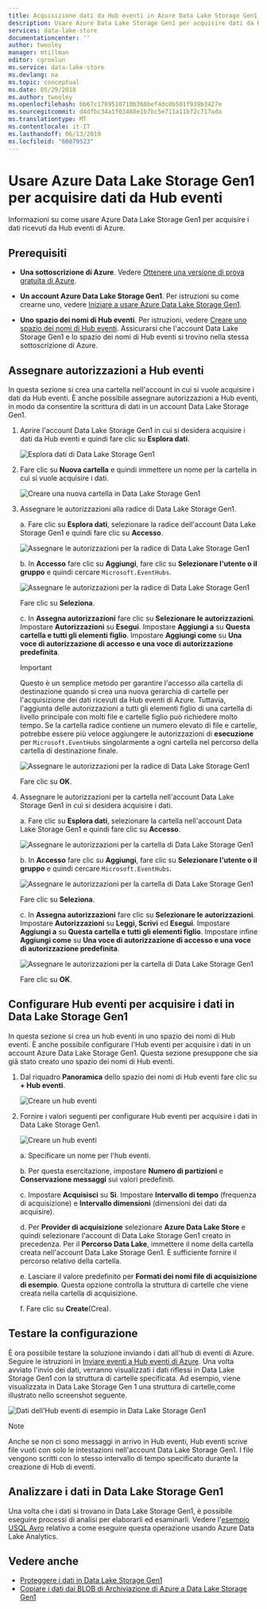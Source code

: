 ```yaml
---
title: Acquisizione dati da Hub eventi in Azure Data Lake Storage Gen1 | Microsoft Docs
description: Usare Azure Data Lake Storage Gen1 per acquisire dati da Hub eventi
services: data-lake-store
documentationcenter: ''
author: twooley
manager: mtillman
editor: cgronlun
ms.service: data-lake-store
ms.devlang: na
ms.topic: conceptual
ms.date: 05/29/2018
ms.author: twooley
ms.openlocfilehash: bb67c1769510710b368bef4dc0b501f939b3427e
ms.sourcegitcommit: d4dfbc34a1f03488e1b7bc5e711a11b72c717ada
ms.translationtype: MT
ms.contentlocale: it-IT
ms.lasthandoff: 06/13/2019
ms.locfileid: "60879523"
---
```

# <a name="use-azure-data-lake-storage-gen1-to-capture-data-from-event-hubs"></a>Usare Azure Data Lake Storage Gen1 per acquisire dati da Hub eventi

Informazioni su come usare Azure Data Lake Storage Gen1 per acquisire i dati ricevuti da Hub eventi di Azure.

## <a name="prerequisites"></a>Prerequisiti

* **Una sottoscrizione di Azure**. Vedere [Ottenere una versione di prova gratuita di Azure](https://azure.microsoft.com/pricing/free-trial/).

* **Un account Azure Data Lake Storage Gen1**. Per istruzioni su come crearne uno, vedere [Iniziare a usare Azure Data Lake Storage Gen1](data-lake-store-get-started-portal.md).

*  **Uno spazio dei nomi di Hub eventi**. Per istruzioni, vedere [Creare uno spazio dei nomi di Hub eventi](../event-hubs/event-hubs-create.md#create-an-event-hubs-namespace). Assicurarsi che l'account Data Lake Storage Gen1 e lo spazio dei nomi di Hub eventi si trovino nella stessa sottoscrizione di Azure.


## <a name="assign-permissions-to-event-hubs"></a>Assegnare autorizzazioni a Hub eventi

In questa sezione si crea una cartella nell'account in cui si vuole acquisire i dati da Hub eventi. È anche possibile assegnare autorizzazioni a Hub eventi, in modo da consentire la scrittura di dati in un account Data Lake Storage Gen1. 

1. Aprire l'account Data Lake Storage Gen1 in cui si desidera acquisire i dati da Hub eventi e quindi fare clic su **Esplora dati**.

    ![Esplora dati di Data Lake Storage Gen1](./media/data-lake-store-archive-eventhub-capture/data-lake-store-open-data-explorer.png "Esplora dati di Data Lake Storage Gen1")

1.  Fare clic su **Nuova cartella** e quindi immettere un nome per la cartella in cui si vuole acquisire i dati.

    ![Creare una nuova cartella in Data Lake Storage Gen1](./media/data-lake-store-archive-eventhub-capture/data-lake-store-create-new-folder.png "Creare una nuova cartella in Data Lake Storage Gen1")

1. Assegnare le autorizzazioni alla radice di Data Lake Storage Gen1. 

    a. Fare clic su **Esplora dati**, selezionare la radice dell'account Data Lake Storage Gen1 e quindi fare clic su **Accesso**.

    ![Assegnare le autorizzazioni per la radice di Data Lake Storage Gen1](./media/data-lake-store-archive-eventhub-capture/data-lake-store-assign-permissions-to-root.png "Assegnare le autorizzazioni per la radice di Data Lake Storage Gen1")

    b. In **Accesso** fare clic su **Aggiungi**, fare clic su **Selezionare l'utente o il gruppo** e quindi cercare `Microsoft.EventHubs`. 

    ![Assegnare le autorizzazioni per la radice di Data Lake Storage Gen1](./media/data-lake-store-archive-eventhub-capture/data-lake-store-assign-eventhub-sp.png "Assegnare le autorizzazioni per la radice di Data Lake Storage Gen1")
    
    Fare clic su **Seleziona**.

    c. In **Assegna autorizzazioni** fare clic su **Selezionare le autorizzazioni**. Impostare **Autorizzazioni** su **Esegui**. Impostare **Aggiungi a** su **Questa cartella e tutti gli elementi figlio**. Impostare **Aggiungi come** su **Una voce di autorizzazione di accesso e una voce di autorizzazione predefinita**.

    > [!IMPORTANT]
    > Questo è un semplice metodo per garantire l'accesso alla cartella di destinazione quando si crea una nuova gerarchia di cartelle per l'acquisizione dei dati ricevuti da Hub eventi di Azure.  Tuttavia, l'aggiunta delle autorizzazioni a tutti gli elementi figlio di una cartella di livello principale con molti file e cartelle figlio può richiedere molto tempo.  Se la cartella radice contiene un numero elevato di file e cartelle, potrebbe essere più veloce aggiungere le autorizzazioni di **esecuzione** per `Microsoft.EventHubs` singolarmente a ogni cartella nel percorso della cartella di destinazione finale. 

    ![Assegnare le autorizzazioni per la radice di Data Lake Storage Gen1](./media/data-lake-store-archive-eventhub-capture/data-lake-store-assign-eventhub-sp1.png "Assegnare le autorizzazioni per la radice di Data Lake Storage Gen1")

    Fare clic su **OK**.

1. Assegnare le autorizzazioni per la cartella nell'account Data Lake Storage Gen1 in cui si desidera acquisire i dati.

    a. Fare clic su **Esplora dati**, selezionare la cartella nell'account Data Lake Storage Gen1 e quindi fare clic su **Accesso**.

    ![Assegnare le autorizzazioni per la cartella di Data Lake Storage Gen1](./media/data-lake-store-archive-eventhub-capture/data-lake-store-assign-permissions-to-folder.png "Assegnare le autorizzazioni per la cartella di Data Lake Storage Gen1")

    b. In **Accesso** fare clic su **Aggiungi**, fare clic su **Selezionare l'utente o il gruppo** e quindi cercare `Microsoft.EventHubs`. 

    ![Assegnare le autorizzazioni per la cartella di Data Lake Storage Gen1](./media/data-lake-store-archive-eventhub-capture/data-lake-store-assign-eventhub-sp.png "Assegnare le autorizzazioni per la cartella di Data Lake Storage Gen1")
    
    Fare clic su **Seleziona**.

    c. In **Assegna autorizzazioni** fare clic su **Selezionare le autorizzazioni**. Impostare **Autorizzazioni** su **Leggi, Scrivi** ed **Esegui**. Impostare **Aggiungi a** su **Questa cartella e tutti gli elementi figlio**. Impostare infine **Aggiungi come** su **Una voce di autorizzazione di accesso e una voce di autorizzazione predefinita**.

    ![Assegnare le autorizzazioni per la cartella di Data Lake Storage Gen1](./media/data-lake-store-archive-eventhub-capture/data-lake-store-assign-eventhub-sp-folder.png "Assegnare le autorizzazioni per la cartella di Data Lake Storage Gen1")
    
    Fare clic su **OK**. 

## <a name="configure-event-hubs-to-capture-data-to-data-lake-storage-gen1"></a>Configurare Hub eventi per acquisire i dati in Data Lake Storage Gen1

In questa sezione si crea un hub eventi in uno spazio dei nomi di Hub eventi. È anche possibile configurare l'Hub eventi per acquisire i dati in un account Azure Data Lake Storage Gen1. Questa sezione presuppone che sia già stato creato uno spazio dei nomi di Hub eventi.

1. Dal riquadro **Panoramica** dello spazio dei nomi di Hub eventi fare clic su **+ Hub eventi**.

    ![Creare un hub eventi](./media/data-lake-store-archive-eventhub-capture/data-lake-store-create-event-hub.png "Creare un hub eventi")

1. Fornire i valori seguenti per configurare Hub eventi per acquisire i dati in Data Lake Storage Gen1.

    ![Creare un hub eventi](./media/data-lake-store-archive-eventhub-capture/data-lake-store-configure-eventhub.png "Creare un hub eventi")

    a. Specificare un nome per l'hub eventi.
    
    b. Per questa esercitazione, impostare **Numero di partizioni** e **Conservazione messaggi** sui valori predefiniti.
    
    c. Impostare **Acquisisci** su **Sì**. Impostare **Intervallo di tempo** (frequenza di acquisizione) e **Intervallo dimensioni** (dimensioni dei dati da acquisire). 
    
    d. Per **Provider di acquisizione** selezionare **Azure Data Lake Store** e quindi selezionare l'account di Data Lake Storage Gen1 creato in precedenza. Per il **Percorso Data Lake**, immettere il nome della cartella creata nell'account Data Lake Storage Gen1. È sufficiente fornire il percorso relativo della cartella.

    e. Lasciare il valore predefinito per **Formati dei nomi file di acquisizione di esempio**. Questa opzione controlla la struttura di cartelle che viene creata nella cartella di acquisizione.

    f. Fare clic su **Create**(Crea).

## <a name="test-the-setup"></a>Testare la configurazione

È ora possibile testare la soluzione inviando i dati all'hub di eventi di Azure. Seguire le istruzioni in [Inviare eventi a Hub eventi di Azure](../event-hubs/event-hubs-dotnet-framework-getstarted-send.md). Una volta avviato l'invio dei dati, verranno visualizzati i dati riflessi in Data Lake Storage Gen1 con la struttura di cartelle specificata. Ad esempio, viene visualizzata in Data Lake Storage Gen 1 una struttura di cartelle,come illustrato nello screenshot seguente.

![Dati dell'Hub eventi di esempio in Data Lake Storage Gen1](./media/data-lake-store-archive-eventhub-capture/data-lake-store-eventhub-data-sample.png "Dati dell'Hub eventi di esempio in Data Lake Storage Gen1")

> [!NOTE]
> Anche se non ci sono messaggi in arrivo in Hub eventi, Hub eventi scrive file vuoti con solo le intestazioni nell'account Data Lake Storage Gen1. I file vengono scritti con lo stesso intervallo di tempo specificato durante la creazione di Hub di eventi.
> 
>

## <a name="analyze-data-in-data-lake-storage-gen1"></a>Analizzare i dati in Data Lake Storage Gen1

Una volta che i dati si trovano in Data Lake Storage Gen1, è possibile eseguire processi di analisi per elaborarli ed esaminarli. Vedere l'[esempio USQL Avro](https://github.com/Azure/usql/tree/master/Examples/AvroExamples) relativo a come eseguire questa operazione usando Azure Data Lake Analytics.
  

## <a name="see-also"></a>Vedere anche
* [Proteggere i dati in Data Lake Storage Gen1](data-lake-store-secure-data.md)
* [Copiare i dati dai BLOB di Archiviazione di Azure a Data Lake Storage Gen1](data-lake-store-copy-data-azure-storage-blob.md)
